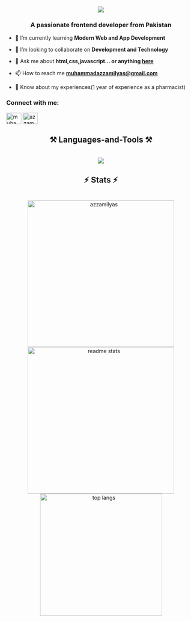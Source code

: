 
 <h1 align="center">
     <img src="https://readme-typing-svg.herokuapp.com/?font=Righteous&size=40&center=true&vCenter=true&width=500&height=70&duration=4000&lines=Hi+There+👋;+I'm+Azzam+Ilyas;" />
 </h1>
 
<h3 align="center">A passionate frontend developer from Pakistan</h3>

<div>

- 🌱 I’m currently learning **Modern Web and App Development**

- 👯 I’m looking to collaborate on **Development and Technology**

- 💬  Ask me about **html,css,javascript... or anything [here](https://github.com/azzam-ilyas/azzam-ilyas/issues)**

- 📫 How to reach me **muhammadazzamilyas@gmail.com**

- 📄 Know about my experiences(1 year of experience as a pharmacist)
   
</div>
<h3 align="left">Connect with me:</h3>
<p align="left">
<a href="https://fb.com/muhammadazzam" target="blank"><img align="center" src="https://raw.githubusercontent.com/rahuldkjain/github-profile-readme-generator/master/src/images/icons/Social/facebook.svg" alt="muhammadazzam" height="30" width="40" /></a>
<a href="https://instagram.com/azzam_igu" target="blank"><img align="center" src="https://raw.githubusercontent.com/rahuldkjain/github-profile-readme-generator/master/src/images/icons/Social/instagram.svg" alt="azzam_igu" height="30" width="40" /></a>
</p>
 <h2 align="center">⚒️ Languages-and-Tools ⚒️</h2>
 <br/>
 <div align="center">
     <img src="https://skillicons.dev/icons?i=,html,css,vscode,github,figma,git,nodejs,javascript,postman,illustrator" />
    
 </div>
 
 <h2 align="center">⚡ Stats ⚡</h2>
 <br>
 <div align=center>
   <img width=390 src="https://github-readme-streak-stats-salesp07.vercel.app/?user=azzam-ilyas&show_icons=true&theme=react&border_radius=10" alt="azzamilyas"/>
   <img width=390 src="https://github-readme-stats-salesp07.vercel.app/api?username=azzam-ilyas&count_private=true&show_icons=true&theme=react&rank_icon=github&border_radius=10" alt="readme stats" />
   <br/>
   <img width=325 align="center" src="https://github-readme-stats-salesp07.vercel.app/api/top-langs/?username=azzam-ilyas&langs_count=8&layout=compact&theme=react&border_radius=10&size_weight=0.5&count_weight=0.5&exclude_repo=github-readme-stats" alt="top langs" />
 </div>


 


























 
